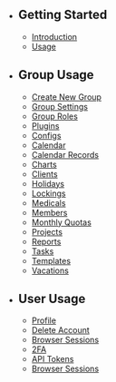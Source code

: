 - ## Getting Started
    - [Introduction](/introduction)
    - [Usage](/usage)

- ## Group Usage
    - [Create New Group](/create-new-group)
    - [Group Settings](/group-settings)
    - [Group Roles](/group-roles)
    - [Plugins](/plugins)
    - [Configs](/configs)
    - [Calendar](/calendar)
    - [Calendar Records](/calendar-records)
    - [Charts](/charts)
    - [Clients](/clients)
    - [Holidays](/holidays)
    - [Lockings](/lockings)
    - [Medicals](/medicals)
    - [Members](/members)
    - [Monthly Quotas](/monthly-quotas)
    - [Projects](/projects)
    - [Reports](/reports)
    - [Tasks](/tasks)
    - [Templates](/templates)
    - [Vacations](/vacations)


- ## User Usage
    - [Profile](/profile)
    - [Delete Account](/delete-account)
    - [Browser Sessions](/browser-sessions)
    - [2FA](/two-factor-authentication)
    - [API Tokens](/api-tokens)
    - [Browser Sessions](/browser-sessions)
